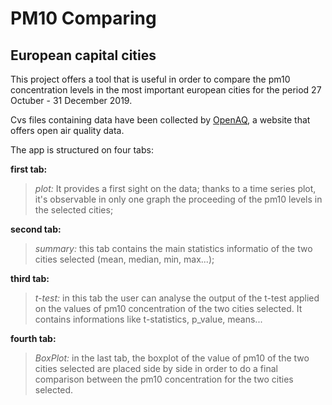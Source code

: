 # PM10 Comparing
## European capital cities

This project offers a tool that is useful in order to compare the pm10 concentration levels in the most important european cities for the period 27 Octuber - 31 December 2019.

Cvs files containing data have been collected by [OpenAQ](https://openaq.org/#/?_k=6jfjk3), a website that offers open air quality data.

The app is structured on four tabs:


**first tab:** 
>*plot:* It provides a first sight on the data; thanks to a time series plot, it's observable in only one graph the proceeding of the pm10 levels in the selected cities;

**second tab:** 
>*summary:* this tab contains the main statistics informatio of the two cities selected (mean, median, min, max...);

**third tab:** 
>*t-test:* in this tab the user can analyse the output of the t-test applied on the values of pm10 concentration of the two cities selected. It contains informations like t-statistics, p_value, means...

**fourth tab:** 
>*BoxPlot:* in the last tab, the boxplot of the value of pm10 of the two cities selected are placed side by side in order to do a final comparison between the pm10 concentration for the two cities selected.
 
